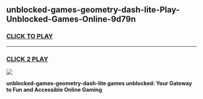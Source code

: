 
## unblocked-games-geometry-dash-lite-Play-Unblocked-Games-Online-9d79n
<h3>
<a href="https://premium76.site?title=unblocked-games-geometry-dash-lite&ref=25A">CLICK TO PLAY</a></h3>
<hr>

<h3>
<a href="https://premium76.site?title=unblocked-games-geometry-dash-lite&ref=25A">CLICK 2 PLAY</a>
  
</h3>

<a href="https://premium76.site?title=unblocked-games-geometry-dash-lite&ref=25A"><img src="https://clearcache.store/games.png"></a>


**unblocked-games-geometry-dash-lite games unblocked: Your Gateway to Fun and Accessible Online Gaming**
